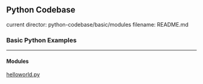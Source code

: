 ## Python Codebase

current director: python-codebase/basic/modules
filename: README.md

### Basic Python Examples
----
#### Modules

[helloworld.py](helloworld.py)
